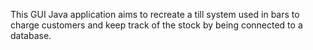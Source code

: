 This GUI Java application aims to recreate a till system used in bars to charge customers and keep track of the stock by being connected to a database.
